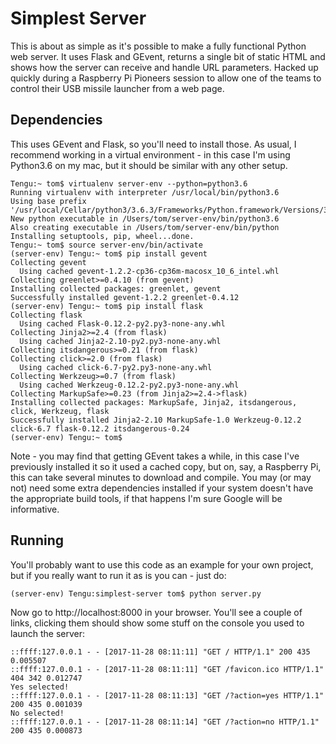 # Simplest Server

This is about as simple as it's possible to make a fully functional Python web server. It uses
Flask and GEvent, returns a single bit of static HTML and shows how the server can receive and
handle URL parameters. Hacked up quickly during a Raspberry Pi Pioneers session to allow one of
the teams to control their USB missile launcher from a web page.

## Dependencies

This uses GEvent and Flask, so you'll need to install those. As usual, I recommend working in a virtual environment - in this case I'm using Python3.6 on my mac, but it should be similar with any other setup.

```
Tengu:~ tom$ virtualenv server-env --python=python3.6
Running virtualenv with interpreter /usr/local/bin/python3.6
Using base prefix '/usr/local/Cellar/python3/3.6.3/Frameworks/Python.framework/Versions/3.6'
New python executable in /Users/tom/server-env/bin/python3.6
Also creating executable in /Users/tom/server-env/bin/python
Installing setuptools, pip, wheel...done.
Tengu:~ tom$ source server-env/bin/activate
(server-env) Tengu:~ tom$ pip install gevent
Collecting gevent
  Using cached gevent-1.2.2-cp36-cp36m-macosx_10_6_intel.whl
Collecting greenlet>=0.4.10 (from gevent)
Installing collected packages: greenlet, gevent
Successfully installed gevent-1.2.2 greenlet-0.4.12
(server-env) Tengu:~ tom$ pip install flask
Collecting flask
  Using cached Flask-0.12.2-py2.py3-none-any.whl
Collecting Jinja2>=2.4 (from flask)
  Using cached Jinja2-2.10-py2.py3-none-any.whl
Collecting itsdangerous>=0.21 (from flask)
Collecting click>=2.0 (from flask)
  Using cached click-6.7-py2.py3-none-any.whl
Collecting Werkzeug>=0.7 (from flask)
  Using cached Werkzeug-0.12.2-py2.py3-none-any.whl
Collecting MarkupSafe>=0.23 (from Jinja2>=2.4->flask)
Installing collected packages: MarkupSafe, Jinja2, itsdangerous, click, Werkzeug, flask
Successfully installed Jinja2-2.10 MarkupSafe-1.0 Werkzeug-0.12.2 click-6.7 flask-0.12.2 itsdangerous-0.24
(server-env) Tengu:~ tom$ 
```

Note - you may find that getting GEvent takes a while, in this case I've previously installed it so it used a cached copy, but on, say, a Raspberry Pi, this can take several minutes to download and compile. You may (or may not) need some extra dependencies installed if your system doesn't have the appropriate build tools, if that happens I'm sure Google will be informative.

## Running

You'll probably want to use this code as an example for your own project, but if you really want to run it as is you can - just do:

```
(server-env) Tengu:simplest-server tom$ python server.py 
```

Now go to http://localhost:8000 in your browser. You'll see a couple of links, clicking them should show some stuff on the console you used to launch the server:

```
::ffff:127.0.0.1 - - [2017-11-28 08:11:11] "GET / HTTP/1.1" 200 435 0.005507
::ffff:127.0.0.1 - - [2017-11-28 08:11:11] "GET /favicon.ico HTTP/1.1" 404 342 0.012747
Yes selected!
::ffff:127.0.0.1 - - [2017-11-28 08:11:13] "GET /?action=yes HTTP/1.1" 200 435 0.001039
No selected!
::ffff:127.0.0.1 - - [2017-11-28 08:11:14] "GET /?action=no HTTP/1.1" 200 435 0.000873
```
